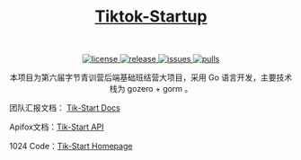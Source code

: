 <h1 align="center">
<a href="https://github.com/ZhouXiinlei/tiktok_startup">Tiktok-Startup</a>
</h2><br>

<p align="center">
  <a href="https://github.com/ZhouXiinlei/tiktok_startup/blob/main/LICENSE">
    <img src="https://img.shields.io/github/license/ZhouXiinlei/tiktok_startup?color=red" alt="license">
  </a>
  <a href="https://github.com/ZhouXiinlei/tiktok_startup/releases">
    <img src="https://img.shields.io/github/v/release/ZhouXiinlei/tiktok_startup?color=purple&include_prereleases" alt="release">
  </a>
  <a href="https://github.com/ZhouXiinlei/tiktok_startup/issues">
    <img src="https://img.shields.io/github/issues/ZhouXiinlei/tiktok_startup.svg?color=lightgreen" alt="issues">
  </a>
   <a href="https://github.com/ZhouXiinlei/tiktok_startup/pulls">
    <img src="https://img.shields.io/github/issues-pr/ZhouXiinlei/tiktok_startup.svg?color=lightgreen" alt="pulls">
  </a>
</p>

<p align="center">
本项目为第六届字节青训营后端基础班结营大项目，采用 Go 语言开发，主要技术栈为 gozero + gorm 。
</p>

团队汇报文档： [Tik-Start Docs](https://nsb6rfg8gy.feishu.cn/docx/RgSndkUG7oDisJxwKIacs34Xn2e?from=from_copylink "抖音启动团队飞书")

Apifox文档：[Tik-Start API](https://apifox.com/apidoc/shared-8f2e87c0-89ba-4c9b-9d15-e07237edba6d "抖音启动团队API FOX")

1024 Code：[Tik-Start Homepage](https://1024code.com/~rmulj3k "抖音启动团队主页")

